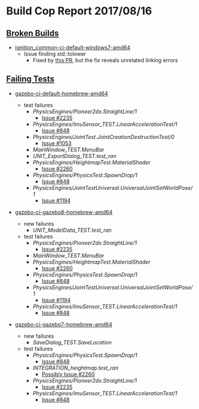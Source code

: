 # Build Cop Report 2017/08/16 #

## [Broken Builds](https://build.osrfoundation.org/view/main/view/BuildCopFail/) ##

* [ignition_common-ci-default-windows7-amd64](https://build.osrfoundation.org/view/main/view/BuildCopFail/job/ignition_common-ci-default-windows7-amd64/162/)
    * Issue finding std::tolower
        * Fixed by [this PR](https://bitbucket.org/ignitionrobotics/ign-common/pull-requests/64/fixing-windows-tolower-error/diff), but the fix reveals unrelated linking errors

## [Failing Tests](https://build.osrfoundation.org/view/main/view/BuildCopTests/) ##

* [gazebo-ci-default-homebrew-amd64](https://build.osrfoundation.org/view/main/view/BuildCopTests/job/gazebo-ci-default-homebrew-amd64/)
    * test failures
        * *PhysicsEngines/Pioneer2dx.StraightLine/1*
            * [Issue #2235](https://bitbucket.org/osrf/gazebo/issues/2235)
        * *PhysicsEngines/ImuSensor_TEST.LinearAccelerationTest/1*
            * [Issue #848](https://bitbucket.org/osrf/gazebo/issues/848)
        * *PhysicsEngines/JointTest.JointCreationDestructionTest/0*
            * [Issue #1053](https://bitbucket.org/osrf/gazebo/issues/1053)
        * *MainWindow_TEST.MenuBar*
        * *UNIT_ExportDialog_TEST.test_ran*
        * *PhysicsEngines/HeightmapTest.MaterialShader*
            * [Issue #2260](https://bitbucket.org/osrf/gazebo/issues/2260)
        * *PhysicsEngines/PhysicsTest.SpawnDrop/1*
            * [Issue #848](https://bitbucket.org/osrf/gazebo/issues/848)
        * *PhysicsEngines/JointTestUniversal.UniversalJointSetWorldPose/1*
            * [Issue #1194](https://bitbucket.org/osrf/gazebo/issues/1194)

* [gazebo-ci-gazebo8-homebrew-amd64](https://build.osrfoundation.org/view/main/view/BuildCopTests/job/gazebo-ci-gazebo8-homebrew-amd64)
    * new failures
        * *UNIT_ModelData_TEST.test_ran*
    * test failures
        * *PhysicsEngines/Pioneer2dx.StraightLine/1*
            * [Issue #2235](https://bitbucket.org/osrf/gazebo/issues/2235)
        * *MainWindow_TEST.MenuBar*
        * *PhysicsEngines/HeightmapTest.MaterialShader*
            * [Issue #2260](https://bitbucket.org/osrf/gazebo/issues/2260)
        * *PhysicsEngines/PhysicsTest.SpawnDrop/1*
            * [Issue #848](https://bitbucket.org/osrf/gazebo/issues/848)
        * *PhysicsEngines/JointTestUniversal.UniversalJointSetWorldPose/1*
            * [Issue #1194](https://bitbucket.org/osrf/gazebo/issues/1194)
        * *PhysicsEngines/ImuSensor_TEST.LinearAccelerationTest/1*
            * [Issue #848](https://bitbucket.org/osrf/gazebo/issues/848)

* [gazebo-ci-gazebo7-homebrew-amd64](https://build.osrfoundation.org/view/main/view/BuildCopTests/job/gazebo-ci-gazebo7-homebrew-amd64/)
    * new failures
        * *SaveDialog_TEST.SaveLocation*
    * test failures
        * *PhysicsEngines/PhysicsTest.SpawnDrop/1*
            * [Issue #848](https://bitbucket.org/osrf/gazebo/issues/848)
        * *INTEGRATION_heightmap.test_ran*
            * [Possibly Issue #2260](https://bitbucket.org/osrf/gazebo/issues/2260)
        * *PhysicsEngines/Pioneer2dx.StraightLine/1*
            * [Issue #2235](https://bitbucket.org/osrf/gazebo/issues/2235)
        * *PhysicsEngines/ImuSensor_TEST.LinearAccelerationTest/1*
            * [Issue #848](https://bitbucket.org/osrf/gazebo/issues/848)
